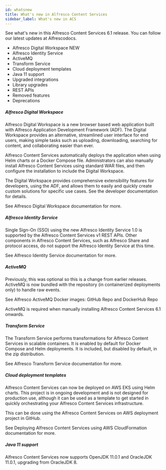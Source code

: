 ```yaml
---
id: whatsnew
title: What's new in Alfresco Content Services
sidebar_label: What's new in ACS
---
```


See what's new in this Alfresco Content Services 6.1 release.
You can follow our latest updates at Alfrescodocs.

* Alfresco Digital Workspace NEW
* Alfresco Identity Service
* ActiveMQ
* Transform Service
* Cloud deployment templates
* Java 11 support
* Upgraded integrations
* Library upgrades
* REST APIs
* Removed features
* Deprecations


##### Alfresco Digital Workspace

Alfresco Digital Workspace is a new browser based web application built with Alfresco Application Development Framework (ADF).
The Digital Workspace provides an alternative, streamlined user interface for end users, making simple tasks such as uploading,
downloading, searching for content, and collaborating easier than ever.

Alfresco Content Services automatically deploys the application when using Helm charts or a Docker Compose file.
Administrators can also manually install Alfresco Content Services using standard WAR files, and then configure the
installation to include the Digital Workspace.

The Digital Workspace provides comprehensive extensibility features for developers, using the ADF, and allows them to easily
and quickly create custom solutions for specific use cases. See the developer documentation for details.

See Alfresco Digital Workspace documentation for more.

##### Alfresco Identity Service

Single Sign-On (SSO) using the new Alfresco Identity Service 1.0 is supported by the Alfresco Content Services v1 REST APIs. Other components in Alfresco Content Services, such as Alfresco Share and protocol access, do not support the Alfresco Identity Service at this time.

See Alfresco Identity Service documentation for more.

##### ActiveMQ

Previously, this was optional so this is a change from earlier releases. ActiveMQ is now bundled with the repository (in containerized deployments only) to handle raw events.

See Alfresco ActiveMQ Docker images: GitHub Repo and DockerHub Repo

ActiveMQ is required when manually installing Alfresco Content Services 6.1 onwards.

##### Transform Service

The Transform Service performs transformations for Alfresco Content Services in scalable containers. It is enabled by default for Docker Compose and Helm deployments. It is included, but disabled by default, in the zip distribution.

See Alfresco Transform Service documentation for more.

##### Cloud deployment templates

Alfresco Content Services can now be deployed on AWS EKS using Helm charts. This project is in ongoing development and is not designed for production use, although it can be used as a template to get started in quickly orchestrating your Alfresco Content Services infrastructure.

This can be done using the Alfresco Content Services on AWS deployment project in GitHub.

See Deploying Alfresco Content Services using AWS CloudFormation documentation for more.

##### Java 11 support

Alfresco Content Services now supports OpenJDK 11.0.1 and OracleJDK 11.0.1, upgrading from OracleJDK 8.
